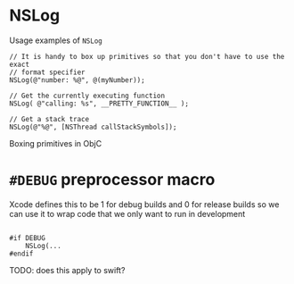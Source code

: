 # NSLog

Usage examples of `NSLog`

```objc
// It is handy to box up primitives so that you don't have to use the exact
// format specifier
NSLog(@"number: %@", @(myNumber));

// Get the currently executing function
NSLog( @"calling: %s", __PRETTY_FUNCTION__ );

// Get a stack trace
NSLog(@"%@", [NSThread callStackSymbols]);
```


Boxing primitives in ObjC

# `#DEBUG` preprocessor macro

Xcode defines this to be 1 for debug builds and 0 for release builds so we can use it to wrap code that we only want to run in development

```objc

#if DEBUG
    NSLog(...
#endif
```
TODO: does this apply to swift?

